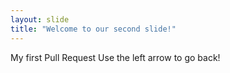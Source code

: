 ```yaml
---
layout: slide
title: "Welcome to our second slide!"
---
```

My first Pull Request
Use the left arrow to go back!